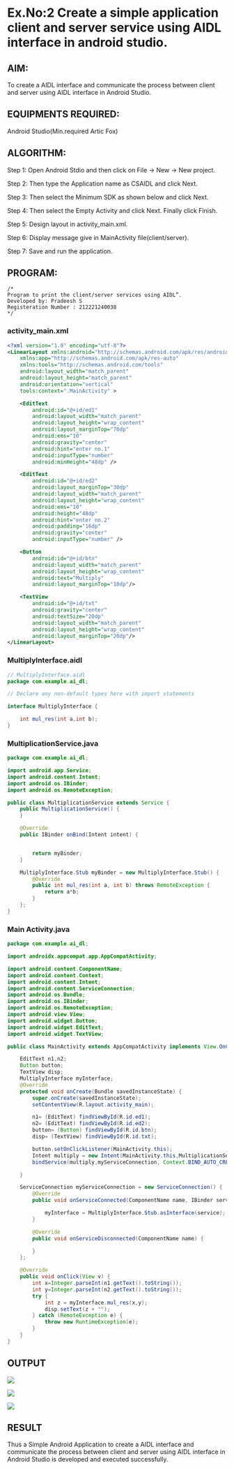 # Ex.No:2 Create a simple application client and server service using AIDL interface in android studio.

## AIM:

To create a AIDL interface and communicate the process between client and server using AIDL interface in Android Studio.

## EQUIPMENTS REQUIRED:

Android Studio(Min.required Artic Fox)

## ALGORITHM:

Step 1: Open Android Stdio and then click on File -> New -> New project.

Step 2: Then type the Application name as CSAIDL and click Next.

Step 3: Then select the Minimum SDK as shown below and click Next.

Step 4: Then select the Empty Activity and click Next. Finally click Finish.

Step 5: Design layout in activity_main.xml.

Step 6: Display message give in MainActivity file(client/server).

Step 7: Save and run the application.

## PROGRAM:

```
/*
Program to print the client/server services using AIDL”.
Developed by: Pradeesh S
Registeration Number : 212221240038
*/
```

### activity_main.xml

```xml
<?xml version="1.0" encoding="utf-8"?>
<LinearLayout xmlns:android="http://schemas.android.com/apk/res/android"
    xmlns:app="http://schemas.android.com/apk/res-auto"
    xmlns:tools="http://schemas.android.com/tools"
    android:layout_width="match_parent"
    android:layout_height="match_parent"
    android:orientation="vertical"
    tools:context=".MainActivity" >

    <EditText
        android:id="@+id/ed1"
        android:layout_width="match_parent"
        android:layout_height="wrap_content"
        android:layout_marginTop="70dp"
        android:ems="10"
        android:gravity="center"
        android:hint="enter no.1"
        android:inputType="number"
        android:minHeight="48dp" />

    <EditText
        android:id="@+id/ed2"
        android:layout_marginTop="30dp"
        android:layout_width="match_parent"
        android:layout_height="wrap_content"
        android:ems="10"
        android:height="48dp"
        android:hint="enter no.2"
        android:padding="16dp"
        android:gravity="center"
        android:inputType="number" />

    <Button
        android:id="@+id/btn"
        android:layout_width="match_parent"
        android:layout_height="wrap_content"
        android:text="Multiply"
        android:layout_marginTop="10dp"/>

    <TextView
        android:id="@+id/txt"
        android:gravity="center"
        android:textSize="20dp"
        android:layout_width="match_parent"
        android:layout_height="wrap_content"
        android:layout_marginTop="20dp"/>
</LinearLayout>
```

### MultiplyInterface.aidl

```java
// MultiplyInterface.aidl
package com.example.ai_dl;

// Declare any non-default types here with import statements

interface MultiplyInterface {

    int mul_res(int a,int b);
}
```

### MultiplicationService.java

```java
package com.example.ai_dl;

import android.app.Service;
import android.content.Intent;
import android.os.IBinder;
import android.os.RemoteException;

public class MultiplicationService extends Service {
    public MultiplicationService() {
    }

    @Override
    public IBinder onBind(Intent intent) {


        return myBinder;
    }

    MultiplyInterface.Stub myBinder = new MultiplyInterface.Stub() {
        @Override
        public int mul_res(int a, int b) throws RemoteException {
            return a*b;
        }
    };
}
```

### Main Activity.java

```java
package com.example.ai_dl;

import androidx.appcompat.app.AppCompatActivity;

import android.content.ComponentName;
import android.content.Context;
import android.content.Intent;
import android.content.ServiceConnection;
import android.os.Bundle;
import android.os.IBinder;
import android.os.RemoteException;
import android.view.View;
import android.widget.Button;
import android.widget.EditText;
import android.widget.TextView;

public class MainActivity extends AppCompatActivity implements View.OnClickListener{

    EditText n1,n2;
    Button button;
    TextView disp;
    MultiplyInterface myInterface;
    @Override
    protected void onCreate(Bundle savedInstanceState) {
        super.onCreate(savedInstanceState);
        setContentView(R.layout.activity_main);

        n1= (EditText) findViewById(R.id.ed1);
        n2= (EditText) findViewById(R.id.ed2);
        button= (Button) findViewById(R.id.btn);
        disp= (TextView) findViewById(R.id.txt);

        button.setOnClickListener(MainActivity.this);
        Intent multiply = new Intent(MainActivity.this,MultiplicationService.class);
        bindService(multiply,myServiceConnection, Context.BIND_AUTO_CREATE);

    }

    ServiceConnection myServiceConnection = new ServiceConnection() {
        @Override
        public void onServiceConnected(ComponentName name, IBinder service) {

            myInterface = MultiplyInterface.Stub.asInterface(service);
        }

        @Override
        public void onServiceDisconnected(ComponentName name) {

        }
    };

    @Override
    public void onClick(View v) {
        int x=Integer.parseInt(n1.getText().toString());
        int y=Integer.parseInt(n2.getText().toString());
        try {
            int z = myInterface.mul_res(x,y);
            disp.setText(z + "");
        } catch (RemoteException e) {
            throw new RuntimeException(e);
        }
    }
}
```

## OUTPUT

![](1.PNG)

![](2.PNG)

![](3.PNG)

## RESULT

Thus a Simple Android Application to create a AIDL interface and communicate the process between client and server using AIDL interface in Android Studio is developed and executed successfully.
